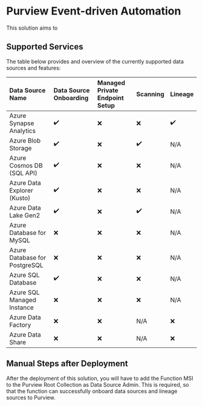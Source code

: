 # Purview Event-driven Automation

This solution aims to 

## Supported Services

The table below provides and overview of the currently supported data sources and features:

| Data Source Name              | Data Source Onboarding | Managed Private Endpoint Setup | Scanning           | Lineage            |
|:------------------------------|:-----------------------|:-------------------------------|:-------------------|:-------------------|
| Azure Synapse Analytics       | :heavy_check_mark:     | :x:                            | :x:                | :heavy_check_mark: |
| Azure Blob Storage            | :heavy_check_mark:     | :x:                            | :heavy_check_mark: | N/A                |
| Azure Cosmos DB (SQL API)     | :heavy_check_mark:     | :x:                            | :x:                | N/A                |
| Azure Data Explorer (Kusto)   | :heavy_check_mark:     | :x:                            | :x:                | N/A                |
| Azure Data Lake Gen2          | :heavy_check_mark:     | :x:                            | :heavy_check_mark: | N/A                |
| Azure Database for MySQL      | :x:                    | :x:                            | :x:                | N/A                |
| Azure Database for PostgreSQL | :x:                    | :x:                            | :x:                | N/A                |
| Azure SQL Database            | :heavy_check_mark:     | :x:                            | :x:                | N/A                |
| Azure SQL Managed Instance    | :x:                    | :x:                            | :x:                | N/A                |
| Azure Data Factory            | :x:                    | :x:                            | N/A                | :x:                |
| Azure Data Share              | :x:                    | :x:                            | N/A                | :x:                |

## Manual Steps after Deployment

After the deployment of this solution, you will have to add the Function MSI to the Purview Root Collection as Data Source Admin. This is required, so that the function can successfully  onboard data sources and lineage sources to Purview. 
